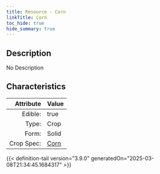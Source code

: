```yaml
---
title: Resource - Corn
linkTitle: Corn
toc_hide: true
hide_summary: true
---
```

<!-- This is generated by the MarsSim HelpGenertor, do not edit. -->

## Description
No Description

## Characteristics

| Attribute      | Value |
|--------:|:------|
|Edible:|true|
|Type:|Crop|
|Form:|Solid|
|Crop Spec:|[Corn](/docs/definitions/crop/corn)|
 



    


{{< definition-tail version="3.9.0" generatedOn="2025-03-08T21:34:45.1684317" >}}


